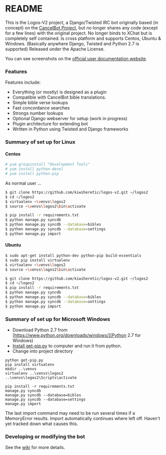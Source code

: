 # README #

This is the Logos-V2 project, a Django/Twisted IRC bot  originally based (in concept) on the  [CancelBot Project](http://cancelbot.sourceforge.net/home.html), but no longer shares any code (except for a few lines) with the original project.  No longer binds to XChat but is completely self contained.  Is cross platform and supports Centos, Ubuntu & Windows.  (Basically anywhere Django, Twisted and Python 2.7 is supported)  Released under the Apache License.

You can see screenshots on the [official user documentation website](https://biblebot.wordpress.com/).

### Features ###

Features include:
  * Everything (or mostly) is designed as a plugin
  * Compatible with CancelBot bible translations.
  * Simple bible verse lookups
  * Fast concordance searches
  * Strongs number lookups
  * Optional Django webserver for setup (work in progress)
  * Plugin architecture for extending bot
  * Written in Python using Twisted and Django frameworks


### Summary of set up for Linux ###

#### Centos ####
```bash
# yum groupinstall "Development Tools"
# yum install python-devel
# yum install python-pip
```

As normal user ...

```bash
$ git clone https://github.com/kiwiheretic/logos-v2.git ~/logos2
$ cd ~/logos2
$ virtualenv ~\venvs\logos2
$ source ~\venvs\logos2\bin\activate

$ pip install -r requirements.txt
$ python manage.py syncdb
$ python manage.py syncdb --database=bibles
$ python manage.py syncdb --database=settings
$ python manage.py import
```

#### Ubuntu ####
```bash
$ sudo apt-get install python-dev python-pip build-essentials
$ sudo pip install virtualenv
$ virtualenv ~\venvs\logos2
$ source ~\venvs\logos2\bin\activate

$ git clone https://github.com/kiwiheretic/logos-v2.git ~/logos2
$ cd ~/logos2
$ pip install -r requirements.txt
$ python manage.py syncdb
$ python manage.py syncdb --database=bibles
$ python manage.py syncdb --database=settings
$ python manage.py import
```

### Summary of set up for Microsoft Windows ###

* Download Python 2.7 from [https://www.python.org/downloads/windows/](Python 2.7 for Windows)  
* [Install get-pip.py](https://bootstrap.pypa.io/get-pip.py) to computer and run it from python. 
* Change into project directory

```
python get-pip.py
pip install virtualenv
mkdir ..\venvs
virtualenv ..\venvs\logos2
..\venvs\logos2\Scripts\activate

pip install -r requirements.txt
manage.py syncdb
manage.py syncdb --database=bibles
manage.py syncdb --database=settings
manage.py import
```

The last import command may need to be run several times if a 
MemoryError results.  Import automatically continues where left off.
Haven't yet tracked down what causes this.

### Developing or modifying the bot ###

See the [wiki](https://github.com/kiwiheretic/logos-v2/wiki) for more details.


